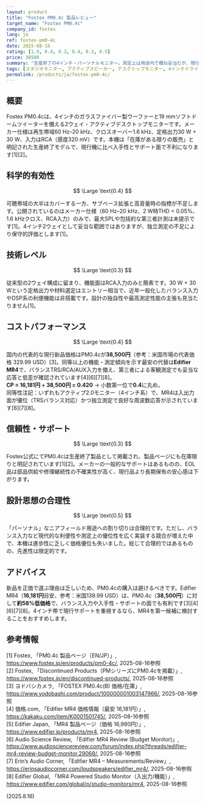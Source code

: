 ```yaml
---
layout: product
title: "Fostex PM0.4c 製品レビュー"
target_name: "Fostex PM0.4c"
company_id: fostex
lang: ja
ref: fostex-pm0-4c
date: 2025-08-16
rating: [1.9, 0.4, 0.3, 0.4, 0.3, 0.5]
price: 38500
summary: "生産終了の4インチ・パーソナルモニター。測定上は用途内で概ね妥当だが、現行代替機に対してコストパフォーマンスが悪い製品です"
tags: [スタジオモニター, アクティブスピーカー, デスクトップモニター, 4インチドライバー, ニアフィールドモニタリング]
permalink: /products/ja/fostex-pm0-4c/
---
```


## 概要

Fostex PM0.4cは、4インチのガラスファイバー製ウーファーと19 mmソフトドームツイーターを備える2ウェイ・アクティブデスクトップモニターです。メーカー仕様は再生帯域60 Hz–20 kHz、クロスオーバー1.6 kHz、定格出力30 W + 30 W、入力はRCA（感度320 mV）です。本機は「在庫がある限りの販売」と明記された生産終了モデルで、現行機に比べ入手性とサポート面で不利になります[1][2]。

## 科学的有効性

$$ \Large \text{0.4} $$

可聴帯域の大半はカバーする一方、サブベース拡張と高音量時の指標が不足します。公開されているのはメーカー仕様（60 Hz–20 kHz、2 W時THD < 0.05%、1.6 kHzクロス、RCA入力）のみで、最大SPLや包括的な第三者計測は未提示です[1]。4インチ2ウェイとして妥当な範囲ではありますが、独立測定の不足により保守的評価とします[1]。

## 技術レベル

$$ \Large \text{0.3} $$

従来型の2ウェイ構成に留まり、機能面はRCA入力のみと簡素です。30 W + 30 Wという定格出力や材料選定はエントリー相当で、近年一般化したバランス入力やDSP系の利便機能は非搭載です。設計の独自性や最高測定性能の主張も見当たりません[1]。

## コストパフォーマンス

$$ \Large \text{0.4} $$

国内の代表的な現行新品価格はPM0.4cが**38,500円**（参考：米国市場の代表価格 329.99 USD）[3]。同等以上の機能・測定傾向を示す最安の代替は**Edifier MR4**で、バランスTRS/RCA/AUX入力を備え、第三者による客観測定でも妥当な応答と低歪が確認されています[4][6][7][8]。  
**CP = 16,181円 ÷ 38,500円 = 0.420** → 小数第一位で**0.4**に丸め。  
同等性注記：いずれもアクティブ2.0モニター（4インチ系）で、MR4は入出力面が優位（TRSバランス対応）かつ独立測定で良好な周波数応答が示されています[6][7][8]。

## 信頼性・サポート

$$ \Large \text{0.3} $$

Fostex公式にてPM0.4cは生産終了製品として掲載され、製品ページにも在庫限りと明記されています[1][2]。メーカーの一般的なサポートはあるものの、EOL品は部品供給や修理継続性の不確実性が高く、現行品より長期保有の安心感は下がります。

## 設計思想の合理性

$$ \Large \text{0.5} $$

「パーソナル」なニアフィールド用途への割り切りは合理的です。ただし、バランス入力など現代的な利便性や測定上の優位性を広く実装する競合が増えた中で、本機は進歩性に乏しく価格優位も失いました。総じて合理的ではあるものの、先進性は限定的です。

## アドバイス

新品を正価で選ぶ理由は乏しいため、PM0.4cの購入は避けるべきです。Edifier MR4（**16,181円**目安、参考：米国139.99 USD）は、PM0.4c（**38,500円**）に対して**約58%低価格**で、バランス入力や入手性・サポートの面でも有利です[3][4][6][7][8]。4インチ帯で現行サポートを重視するなら、MR4を第一候補に検討することをおすすめします。

## 参考情報

[1] Fostex, 「PM0.4c 製品ページ（EN/JP）」, https://www.fostex.jp/en/products/pm0-4c/, 2025-08-16参照  
[2] Fostex, 「Discontinued Products（PMシリーズにPM0.4cを掲載）」, https://www.fostex.jp/en/discontinued-products/, 2025-08-16参照  
[3] ヨドバシカメラ, 「FOSTEX PM0.4c(B) 価格/在庫」, https://www.yodobashi.com/product/100000001003147966/, 2025-08-16参照  
[4] 価格.com, 「Edifier MR4 価格情報（最安 16,181円）」, https://kakaku.com/item/K0001501745/, 2025-08-16参照  
[5] Edifier Japan, 「MR4 製品ページ（価格 16,980円）」, https://www.edifier.jp/products/mr4, 2025-08-16参照  
[6] Audio Science Review, 「Edifier MR4 Review (Budget Monitor)」, https://www.audiosciencereview.com/forum/index.php?threads/edifier-mr4-review-budget-monitor.29068/, 2025-08-16参照  
[7] Erin’s Audio Corner, 「Edifier MR4 – Measurements/Review」, https://erinsaudiocorner.com/loudspeakers/edifier_mr4/, 2025-08-16参照  
[8] Edifier Global, 「MR4 Powered Studio Monitor（入出力/機能）」, https://www.edifier.com/global/p/studio-monitors/mr4, 2025-08-16参照

(2025.8.16)

